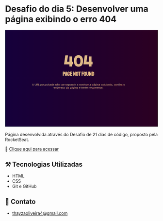 # Desafio do dia 5: Desenvolver uma página exibindo o erro 404


![preview](/github/preview.png)

Página desenvolvida através do Desafio de 21 dias de código, proposto pela RocketSeat.



🔗 [Clique aqui para acessar](https://tthayza.github.io/PageNotFound/)


## ⚒️ Tecnologias Utilizadas

- HTML
- CSS
- Git e GitHub

## 🧡 Contato

- thayzaoliveira4@gmail.com